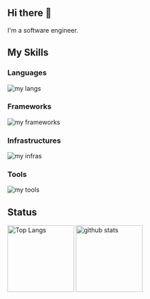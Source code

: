 ## Hi there 👋
I'm a software engineer.

## My Skills

### Languages
<img alt="my langs" src="https://skillicons.dev/icons?theme=light&perline=8&i=cs,ruby,cpp,py,go,ts,js,dart" />

### Frameworks
<img alt="my frameworks" src="https://skillicons.dev/icons?theme=light&perline=8&i=unity,rails,nextjs,flutter,ros,arduino" />

### Infrastructures
<img alt="my infras" src="https://skillicons.dev/icons?theme=light&perline=8&i=aws,docker" />

### Tools
<img alt="my tools" src="https://skillicons.dev/icons?theme=light&perline=8&i=git,github" />

## Status
<p align="left"> 
  <img alt="Top Langs" height="150px" src="https://github-readme-stats.vercel.app/api/top-langs/?username=doguto&layout=compact&show_icons=true" />
  <img alt="github stats" height="150px" src="https://github-readme-stats.vercel.app/api?username=doguto" />
</p>

<!--
**doguto/doguto** is a ✨ _special_ ✨ repository because its `README.md` (this file) appears on your GitHub profile.

Here are some ideas to get you started:

- 🔭 I’m currently working on ...
- 🌱 I’m currently learning ...
- 👯 I’m looking to collaborate on ...
- 🤔 I’m looking for help with ...
- 💬 Ask me about ...
- 📫 How to reach me: ...
- 😄 Pronouns: ...
- ⚡ Fun fact: ...
-->
